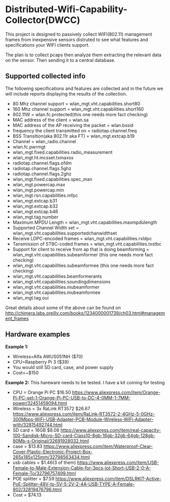 # Distributed-Wifi-Capability-Collector(DWCC)
This project is designed to passively collect WIFI(802.11) management frames from inexpensive sensors distruted to see what features and specifications your WIFI clients support.

The plan is to collect pcaps then analyze them extracting the relevant data on the sensor.  Then sending it to a central database.  

## Supported collected info
The following specifications and features are collected and in the future we will include reports displaying the results of the collection.
* 80 Mhz channel support = wlan_mgt.vht.capabilities.short80
* 160 Mhz channel support = wlan_mgt.vht.capabilities.short160 
* 802.11W = wlan.fc.protected(this one needs more fact checking)
* MAC address of the client =  wlan.sa
* MAC address of the AP receiving the packet =  wlan.bssid
* frequency the client transmitted on =  radiotap.channel.freq
* BSS Transition(aka 802.11r aka FT) = wlan_mgt.extcap.b19 
*	Channel = wlan_radio.channel 
* wlan.fc.pwrmgt
* wlan_mgt.fixed.capabilities.radio_measurement 
* wlan_mgt.ht.mcsset.txmaxss 
* radiotap.channel.flags.ofdm 
* radiotap.channel.flags.5ghz
* radiotap.channel.flags.2ghz 
* wlan_mgt.fixed.capabilities.spec_man
* wlan_mgt.powercap.max 
* wlan_mgt.powercap.min 
* wlan_mgt.rsn.capabilities.mfpc 
* wlan_mgt.extcap.b31
* wlan_mgt.extcap.b32
* wlan_mgt.extcap.b46
* wlan_mgt.tag.number 
* Maximum MPDU Length = wlan_mgt.vht.capabilities.maxmpdulength 
* Supported Channel Width set = wlan_mgt.vht.capabilities.supportedchanwidthset
* Receive LDPC-encoded frames = wlan_mgt.vht.capabilities.rxldpc 
* Tansmission of STBC-coded frames = wlan_mgt.vht.capabilities.txstbc 
* Support for client to receive from ap that is doing beamforming = wlan_mgt.vht.capabilities.subeamformer (this one needs more fact checking)
* wlan_mgt.vht.capabilities.subeamformee (this one needs more fact checking)
* wlan_mgt.vht.capabilities.beamformerants
* wlan_mgt.vht.capabilities.soundingdimensions
* wlan_mgt.vht.capabilities.mubeamformer
* wlan_mgt.vht.capabilities.mubeamformee
* wlan_mgt.tag.oui

Great details about some of the above can be found on http://chimera.labs.oreilly.com/books/1234000001739/ch03.html#management_frames

## Hardware examples
__Example 1:__
* Wireless=Alfa AWUS051NH ($70)
* CPU=Raspberry Pi 3 ($39)
* You would still SD card, case,  and power supply
* Cost=~$150

__Example 2:__
This hareware needs to be tested. I have a kit coming for testing
* CPU = Orange Pi PC $16.50 https://www.aliexpress.com/item/Orange-Pi-PC-set-1-Orange-Pi-PC-USB-to-DC-4-0MM-1-7MM-power/32451459094.html
* Wireless = 3x RaLink RT3572 $26.67 https://www.aliexpress.com/item/RaLink-RT3572-2-4GHz-5-0GHz-300Mbps-WiFi-USB-Adapter-PCB-Module-Wireless-WiFi-Adapter-with/32815492744.html
* SD card = 16GB $8.08 https://www.aliexpress.com/item/real-capacity-100-Sandisk-Micro-SD-card-Class10-8gb-16gb-32gb-64gb-128gb-80Mb-s-Original/32691928032.html
* case = $13.83 https://www.aliexpress.com/item/Waterproof-Clear-Cover-Plastic-Electronic-Project-Box-265x185x125mm/32798563434.html
* usb cables = $1.46(3 of them) https://www.aliexpress.com/item/USB-Female-to-Male-Extension-Cable-for-3pcs-lot-Short-USB-2-0-A-Female-To/32796757499.html
* POE splitter = $7.59 https://www.aliexpress.com/item/DSLRKIT-Active-PoE-Splitter-48V-to-5V-5-2V-2-4A-USB-TYPE-A-Female-802/32819476796.html
* Cost = $74.13
 
